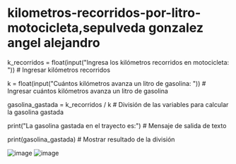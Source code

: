 # kilometros-recorridos-por-litro-motocicleta,sepulveda gonzalez angel alejandro

k_recorridos = float(input("Ingresa los kilómetros recorridos en motocicleta: "))  # Ingresar kilómetros recorridos

k = float(input("Cuántos kilómetros avanza un litro de gasolina: "))  # Ingresar cuántos kilómetros avanza un litro de gasolina

gasolina_gastada = k_recorridos / k  # División de las variables para calcular la gasolina gastada

print("La gasolina gastada en el trayecto es:")  # Mensaje de salida de texto

print(gasolina_gastada)  # Mostrar resultado de la división

![image](https://github.com/user-attachments/assets/8b47aa0a-aa71-4d14-87d3-3f9598ade5e1)
![image](https://github.com/user-attachments/assets/76a77973-bd25-4d2c-96a2-83fba4bbe5b4)
